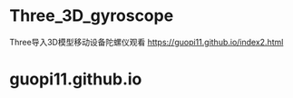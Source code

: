 # Three_3D_gyroscope
Three导入3D模型移动设备陀螺仪观看
https://guopi11.github.io/index2.html
# guopi11.github.io
